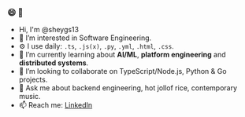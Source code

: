 ### 😄 👋

- Hi, I'm @sheygs13
- 🔭 I’m interested in Software Engineering.
- ⚙️ I use daily: `.ts`, `.js(x)`, `.py`, `.yml`, `.html`, `.css`.
- 🌱 I’m currently learning about **AI/ML**, **platform engineering** and **distributed systems**.
- 👯 I’m looking to collaborate on TypeScript/Node.js, Python & Go projects.
- 💬 Ask me about backend engineering, hot jollof rice, contemporary music.
- 📫 Reach me: [LinkedIn](https://www.linkedin.com/in/olusegun-ekoh-872932178/)

<!--
**sheygs13/sheygs13** is a ✨ _special_ ✨ repository because its `README.md` (this file) appears on your GitHub profile.
-->
